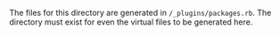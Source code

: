The files for this directory are generated in `/_plugins/packages.rb`.
The directory must exist for even the virtual files to be generated here.
